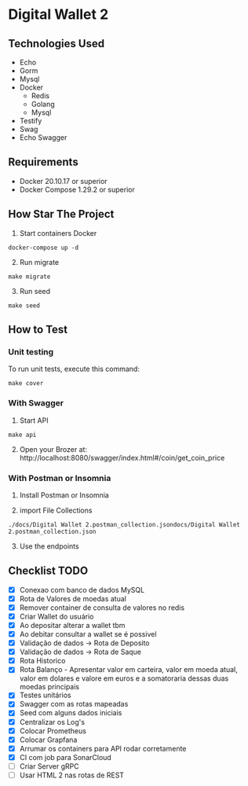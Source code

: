 # Digital Wallet 2

## Technologies Used
- <a src="https://echo.labstack.com/">Echo</a>
- <a src="https://gorm.io/index.html/">Gorm</a>
- <a src="https://dev.mysql.com/doc/mysql-getting-started/en/">Mysql</a>
- <a src="https://circleci.com/docker/?utm_source=google&utm_medium=sem&utm_campaign=sem-google-dg--latam-en-nbAuth-maxConv-auth-nb&utm_term=g_e-docker_c__rsa2_20210709&utm_content=sem-google-dg--latam-en-nbAuth-maxConv-auth-nb_keyword-text_eta-docker_exact-&gclid=Cj0KCQjwgO2XBhCaARIsANrW2X341zChIvWoLkZo2VPSU0w82FmkA-USTf6F4rl7gdmoVz6yK4XWe6waAkWUEALw_wcB">Docker</a>
    - <a src="https://hub.docker.com/layers/redis/library/redis/latest/images/sha256-5050c3b85c308ec9e9eafb8ac7b3a8742a61cdb298d79851141a500491d45baf?context=explore">Redis</a>
    - <a src="https://hub.docker.com/layers/golang/library/golang/1.19-alpine3.16/images/sha256-70df3b8f9f099da7f60f0b32480015165e3d0b51bfacf9e255b59f3dd6bd2828?context=explore">Golang</a>
    - <a src="https://hub.docker.com/layers/mysql/library/mysql/5.7/images/sha256-5ecf646122c4fcbda81983c9e93e81a011b0593c9c19fbfc55b48bd1c23bc790?context=explore">Mysql</a>
- <a src="https://github.com/stretchr/testify">Testify<a>
- <a src="https://github.com/swaggo/swag#declarative-comments-format">Swag</a>
- <a src="https://github.com/swaggo/echo-swagger">Echo Swagger</a>

## Requirements
- Docker 20.10.17 or superior
- Docker Compose 1.29.2 or superior

## How Star The Project
1. Start containers Docker
```
docker-compose up -d
```
2. Run migrate
```
make migrate
```
3. Run seed
```
make seed
```

## How to Test
### Unit testing
To run unit tests, execute this command:
```
make cover
```
### With Swagger
1. Start API
```
make api
```
2. Open your Brozer at: http://localhost:8080/swagger/index.html#/coin/get_coin_price

### With <a src="https://www.postman.com/downloads/?utm_source=postman-home">Postman</a> or <a src="https://insomnia.rest/download">Insomnia</a>
1. Install Postman or Insomnia

2. import File Collections
```
./docs/Digital Wallet 2.postman_collection.jsondocs/Digital Wallet 2.postman_collection.json
```
3. Use the endpoints

## Checklist TODO
- [X] Conexao com banco de dados MySQL
- [X] Rota de Valores de moedas atual
- [X] Remover container de consulta de valores no redis
- [X] Criar Wallet do usuário
- [X] Ao depositar alterar a wallet tbm
- [X] Ao debitar consultar a wallet se é possivel
- [X] Validação de dados -> Rota de Deposito
- [X] Validação de dados -> Rota de Saque
- [X] Rota Historico
- [X] Rota Balanço - Apresentar valor em carteira, valor em moeda atual, valor em dolares e valore em euros e a somatoraria dessas duas moedas principais
- [X] Testes unitários
- [X] Swagger com as rotas mapeadas
- [X] Seed com alguns dados iniciais
- [X] Centralizar os Log's 
- [X] Colocar Prometheus
- [X] Colocar Grapfana
- [X] Arrumar os containers para API rodar corretamente
- [X] CI com job para SonarCloud
- [ ] Criar Server gRPC
- [ ] Usar HTML 2 nas rotas de REST
